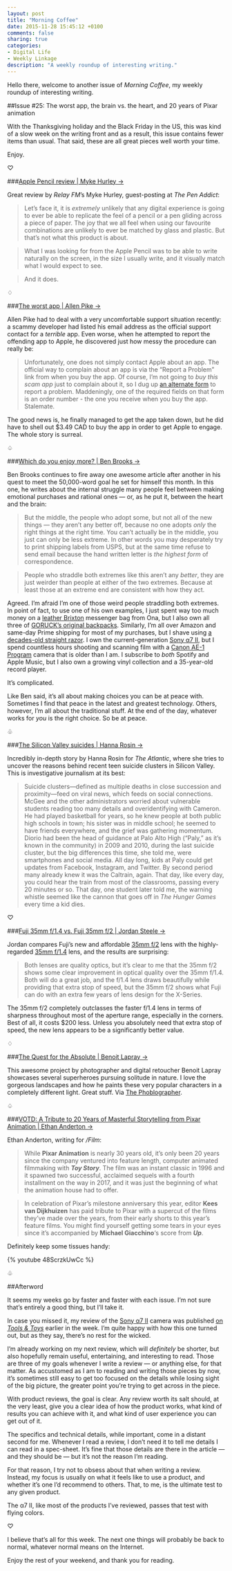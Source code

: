 ```yaml
---
layout: post
title: "Morning Coffee"
date: 2015-11-28 15:45:12 +0100
comments: false
sharing: true
categories: 
- Digital Life
- Weekly Linkage
description: "A weekly roundup of interesting writing." 
---
```


Hello there, welcome to another issue of _Morning Coffee_, my weekly roundup of interesting writing.

##Issue \#25: The worst app, the brain vs. the heart, and 20 years of Pixar animation

With the Thanksgiving holiday and the Black Friday in the US, this was kind of a slow week on the writing front and as a result, this issue contains fewer items than usual. That said, these are all great pieces well worth your time.

Enjoy.

<p class="card-separator">♡</p>

###[Apple Pencil review | Myke Hurley →](http://www.penaddict.com/blog/2015/11/23/apple-pencil-review)

Great review by _Relay FM_’s Myke Hurley, guest-posting at _The Pen Addict_:

> Let’s face it, it is _extremely_ unlikely that any digital experience is going to ever be able to replicate the feel of a pencil or a pen gliding across a piece of paper. The joy that we all feel when using our favourite combinations are unlikely to ever be matched by glass and plastic. But that’s not what this product is about.

> What I was looking for from the Apple Pencil was to be able to write naturally on the screen, in the size I usually write, and it visually match what I would expect to see.

> And it does.

<p class="card-separator">♢</p>

###[The worst app | Allen Pike →](http://www.allenpike.com/2015/the-worst-app/)
	
Allen Pike had to deal with a very uncomfortable support situation recently: a scammy developer had listed his email address as the official support contact for a _terrible_ app. Even worse, when he attempted to report the offending app to Apple, he discovered just how messy the procedure can really be:

> Unfortunately, one does not simply contact Apple about an app. The official way to complain about an app is via the “Report a Problem” link from when you buy the app. Of course, I’m not going to _buy this scam app_ just to complain about it, so I dug up [an alternate form](https://getsupport.apple.com/) to report a problem. Maddeningly, one of the required fields on that form is an order number - the one you receive when you buy the app. Stalemate.

The good news is, he finally managed to get the app taken down, but he did have to shell out $3.49 CAD to buy the app in order to get Apple to engage. The whole story is surreal. 

<p class="card-separator">♤</p>

###[Which do you enjoy more? | Ben Brooks →](https://brooksreview.net/2015/11/peace/)

Ben Brooks continues to fire away one awesome article after another in his quest to meet the 50,000-word goal he set for himself this month. In this one, he writes about the internal struggle many people feel between making emotional purchases and rational ones — or, as he put it, between the heart and the brain:

> But the middle, the people who adopt some, but not all of the new things — they aren’t any better off, because no one adopts _only_ the right things at the right time. You can’t actually be in the middle, you just can only be less extreme. In other words you may desperately try to print shipping labels from USPS, but at the same time refuse to send email because the hand written letter is _the highest form_ of correspondence.

> People who straddle both extremes like this aren’t any _better_, they are just weirder than people at either of the two extremes. Because at least those at an extreme end are consistent with how they act.

Agreed. I’m afraid I’m one of those weird people straddling both extremes. In point of fact, to use one of his own examples, I just spent way too much money on a [leather Brixton](http://amzn.to/1kYNZtT) messenger bag from Ona, but I also own all three of [GORUCK’s original backpacks](http://amzn.to/1kYNZtT). Similarly, I’m all over Amazon and same-day Prime shipping for most of my purchases, but I shave using [a decades-old straight razor](http://www.analogsenses.com/2014/12/12/jose-mujica-sobriety-and-the-two-week-test/). I own the current-generation [Sony α7 II](http://amzn.to/1RcynPt), but I spend countless hours shooting and scanning film with a [Canon AE-1 Program](http://www.analogsenses.com/2015/02/19/adventures-in-film-photography-the-canon-ae-1-program/) camera that is older than I am. I subscribe to _both_ Spotify and Apple Music, but I also own a growing vinyl collection and a 35-year-old record player.

It’s complicated.

Like Ben said, it’s all about making choices you can be at peace with. Sometimes I find that peace in the latest and greatest technology. Others, however, I’m all about the traditional stuff. At the end of the day, whatever works for _you_ is the right choice. So be at peace.
 
<p class="card-separator">♧</p>

###[The Silicon Valley suicides | Hanna Rosin →](http://www.theatlantic.com/magazine/archive/2015/12/the-silicon-valley-suicides/413140/)

Incredibly in-depth story by Hanna Rosin for _The Atlantic_, where she tries to uncover the reasons behind recent teen suicide clusters in Silicon Valley. This is investigative journalism at its best:

> Suicide clusters—defined as multiple deaths in close succession and proximity—feed on viral news, which feeds on social connections. McGee and the other administrators worried about vulnerable students reading too many details and overidentifying with Cameron. He had played basketball for years, so he knew people at both public high schools in town; his sister was in middle school; he seemed to have friends everywhere, and the grief was gathering momentum. Diorio had been the head of guidance at Palo Alto High (“Paly,” as it’s known in the community) in 2009 and 2010, during the last suicide cluster, but the big differences this time, she told me, were smartphones and social media. All day long, kids at Paly could get updates from Facebook, Instagram, and Twitter. By second period many already knew it was the Caltrain, again. That day, like every day, you could hear the train from most of the classrooms, passing every 20 minutes or so. That day, one student later told me, the warning whistle seemed like the cannon that goes off in _The Hunger Games_ every time a kid dies.

<p class="card-separator">♡</p>

###[Fuji 35mm f/1.4 vs. Fuji 35mm f/2 | Jordan Steele →](http://admiringlight.com/blog/fuji-35mm-f1-4-vs-fuji-35mm-f2/)

Jordan compares Fuji’s new and affordable [35mm f/2](http://amzn.to/1kYM2xq) lens with the highly-regarded [35mm f/1.4](http://amzn.to/1kYM60b) lens, and the results are surprising:

> Both lenses are quality optics, but it’s clear to me that the 35mm f/2 shows some clear improvement in optical quality over the 35mm f/1.4. Both will do a great job, and the f/1.4 lens draws beautifully while providing that extra stop of speed, but the 35mm f/2 shows what Fuji can do with an extra few years of lens design for the X-Series.

The 35mm f/2 completely outclasses the faster f/1.4 lens in terms of sharpness throughout most of the aperture range, especially in the corners. Best of all, it costs $200 less. Unless you absolutely need that extra stop of speed, the new lens appears to be a significantly better value.

<p class="card-separator">♢</p>

###[The Quest for the Absolute | Benoit Lapray →](http://www.benoitlapray.com/artthe-quest-for-the-absolute/photos-pi_4.html)

This awesome project by photographer and digital retoucher Benoit Lapray showcases several superheroes pursuing solitude in nature. I love the gorgeous landscapes and how he paints these very popular characters in a completely different light. Great stuff. Via [The Phoblographer](http://www.thephoblographer.com/2015/11/24/the-quest-for-the-absolute-features-superheroes-in-lonliness/).

<p class="card-separator">♤</p>

###[VOTD: A Tribute to 20 Years of Masterful Storytelling from Pixar Animation | Ethan Anderton →](http://www.slashfilm.com/votd-this-pixar-20th-anniversary-tribute-may-bring-tears/)

Ethan Anderton, writing for _/Film_:

> While **Pixar Animation** is nearly 30 years old, it’s only been 20 years since the company ventured into feature length, computer animated filmmaking with **_Toy Story_**. The film was an instant classic in 1996 and it spawned two successful, acclaimed sequels with a fourth installment on the way in 2017, and it was just the beginning of what the animation house had to offer.

> In celebration of Pixar’s milestone anniversary this year, editor **Kees van Dijkhuizen** has paid tribute to Pixar with a supercut of the films they’ve made over the years, from their early shorts to this year’s feature films. You might find yourself getting some tears in your eyes since it’s accompanied by **Michael Giacchino**‘s score from **_Up_**.

Definitely keep some tissues handy:

{% youtube 48ScrzkUwCc %} 
 
<p class="card-separator">♧</p>


##Afterword

It seems my weeks go by faster and faster with each issue. I’m not sure that’s entirely a good thing, but I’ll take it.

In case you missed it, my review of the [Sony α7 II](http://amzn.to/1RcynPt) camera was published [on _Tools & Toys_](http://toolsandtoys.net/reviews/the-sony-alpha-α7-mark-ii-camera-review/) earlier in the week. I’m quite happy with how this one turned out, but as they say, there’s no rest for the wicked. 

I’m already working on my next review, which will _definitely_ be shorter, but also hopefully remain useful, entertaining, and interesting to read. Those are three of my goals whenever I write a review — or anything else, for that matter. As accustomed as I am to reading and writing those pieces by now, it’s sometimes still easy to get too focused on the details while losing sight of the big picture, the greater point you’re trying to get across in the piece.

With product reviews, the goal is clear. Any review worth its salt should, at the very least, give you a clear idea of how the product works, what kind of results you can achieve with it, and what kind of user experience you can get out of it.

The specifics and technical details, while important, come in a distant second for me. Whenever I read a review, I don’t need it to tell me details I can read in a spec-sheet. It’s fine that those details are there in the article — and they should be — but it’s not the reason I’m reading.

For that reason, I try not to obsess about that when writing a review. Instead, my focus is usually on what it feels like to use a product, and whether it’s one I’d recommend to others. That, to me, is the ultimate test to any given product.

The α7 II, like most of the products I’ve reviewed, passes that test with flying colors.

<p class="card-separator">♡</p>

I believe that’s all for this week. The next one things will probably be back to normal, whatever normal means on the Internet.

Enjoy the rest of your weekend, and thank you for reading.

